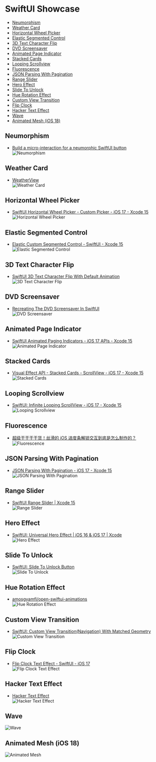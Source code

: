# SwiftUI Showcase

- [Neumorphism](#neumorphism)
- [Weather Card](#weather-card)
- [Horizontal Wheel Picker](#horizontal-wheel-picker)
- [Elastic Segmented Control](#elastic-segmented-control)
- [3D Text Character Flip](#3d-text-character-flip)
- [DVD Screensaver](#dvd-screensaver)
- [Animated Page Indicator](#animated-page-indicator)
- [Stacked Cards](#stacked-cards)
- [Looping Scrollview](#looping-scrollview)
- [Fluorescence](#fluorescence)
- [JSON Parsing With Pagination](#json-parsing-with-pagination)
- [Range Slider](#range-slider)
- [Hero Effect](#hero-effect)
- [Slide To Unlock](#slide-to-unlock)
- [Hue Rotation Effect](#hue-rotation-effect)
- [Custom View Transition](#custom-view-transition)
- [Flip Clock](#flip-clock)
- [Hacker Text Effect](#hacker-text-effect)
- [Wave](#wave)
- [Animated Mesh (iOS 18)](#animated-mesh-ios-18)

## Neumorphism

* [Build a micro-interaction for a neumorphic SwiftUI button](https://bootcamp.uxdesign.cc/build-a-neumorphic-micro-interaction-for-a-swiftui-button-aa8c3c53047d)<br>
![Neumorphism](https://cdn.jsdelivr.net/gh/KiligWYu/Pics/2024/202405030008032.gif)

## Weather Card

* [WeatherView](https://gist.github.com/unixzii/540f3755862d0d437bda3928e59de871)<br>
![Weather Card](https://cdn.jsdelivr.net/gh/KiligWYu/Pics/2024/202405030008036.gif)

## Horizontal Wheel Picker

* [SwiftUI Horizontal Wheel Picker - Custom Picker - iOS 17 - Xcode 15](https://www.youtube.com/watch?v=v5T_0AQkQHE)<br>
![Horizontal Wheel Picker](https://cdn.jsdelivr.net/gh/KiligWYu/Pics/2024/202405030008029.gif)

## Elastic Segmented Control

* [Elastic Custom Segmented Control - SwiftUI - Xcode 15](https://www.youtube.com/watch?v=Qnq9_l1M8Fg)<br>
![Elastic Segmented Control](https://cdn.jsdelivr.net/gh/KiligWYu/Pics/2024/202405030008025.gif)

## 3D Text Character Flip

* [SwiftUI 3D Text Character Flip With Default Animation](https://www.youtube.com/watch?v=8npuczSgGDk)<br>
![3D Text Character Flip](https://cdn.jsdelivr.net/gh/KiligWYu/Pics/2024/202405030008022.gif)

## DVD Screensaver

* [Recreating The DVD Screensaver In SwiftUI](https://digitalbunker.dev/dvd-screensaver-swiftui/)<br>
![DVD Screensaver](https://cdn.jsdelivr.net/gh/KiligWYu/Pics/2024/202405030008024.gif)

## Animated Page Indicator

* [SwiftUI Animated Paging Indicators - iOS 17 APIs - Xcode 15](https://www.youtube.com/watch?v=hvD_AafLGc0)<br>
![Animated Page Indicator](https://cdn.jsdelivr.net/gh/KiligWYu/Pics/2024/202405030008023.gif)

## Stacked Cards

* [Visual Effect API - Stacked Cards - ScrollView - iOS 17 - Xcode 15](https://www.youtube.com/watch?v=NgYyN2YyDd4)<br>
![Stacked Cards](https://cdn.jsdelivr.net/gh/KiligWYu/Pics/2024/202405030008035.gif)

## Looping Scrollview

* [SwiftUI: Infinite Looping ScrollView - iOS 17 - Xcode 15](https://www.youtube.com/watch?v=lyuo59840qs)<br>
![Looping Scrollview](https://cdn.jsdelivr.net/gh/KiligWYu/Pics/2024/202405030008031.gif)

## Fluorescence

* [超级干干干干货！丝滑的 iOS 进度条解锁交互到底是怎么制作的？](https://www.bmms.me/blog/silky-smooth-ios-progress-bar-interaction-explained)<br>
![Fluorescence](https://cdn.jsdelivr.net/gh/KiligWYu/Pics/2024/202405030008027.gif)

## JSON Parsing With Pagination

* [JSON Parsing With Pagination - iOS 17 - Xcode 15](https://www.youtube.com/watch?v=bhn3WanfkZI)<br>
![JSON Parsing With Pagination](https://cdn.jsdelivr.net/gh/KiligWYu/Pics/2024/202405030008030.gif)

## Range Slider

* [SwiftUI Range Slider | Xcode 15](https://www.youtube.com/watch?v=L_8BqLus4NA)<br>
![Range Slider](https://cdn.jsdelivr.net/gh/KiligWYu/Pics/2024/202405030008033.gif)

## Hero Effect

* [SwiftUI: Universal Hero Effect | iOS 16 & iOS 17 | Xcode](https://www.youtube.com/watch?v=d0y_f9kCSDk)<br>
![Hero Effect](https://cdn.jsdelivr.net/gh/KiligWYu/Pics/2024/202405030008028.gif)

## Slide To Unlock

* [SwiftUI: Slide To Unlock Button](https://blog.stackademic.com/swiftui-slide-to-unlock-button-f2b1bcedea83)<br>
![Slide To Unlock](https://cdn.jsdelivr.net/gh/KiligWYu/Pics/2024/202405030008034.gif)

## Hue Rotation Effect

* [amosgyamfi/open-swiftui-animations](https://github.com/amosgyamfi/open-swiftui-animations)<br>
![Hue Rotation Effect](https://cdn.jsdelivr.net/gh/KiligWYu/Pics/2024/202405081717205.gif)

## Custom View Transition

* [SwiftUI: Custom View Transition(Navigation) With Matched Geometry](https://blog.stackademic.com/swiftui-custom-view-transition-nav-with-matched-geometry-032552356fc5)<br>
![Custom View Transition](https://cdn.jsdelivr.net/gh/KiligWYu/Pics/2024/202405101606018.gif)

## Flip Clock

* [Flip Clock Text Effect - SwiftUI - iOS 17](https://www.youtube.com/watch?v=Lekoc7QS-K4)<br>
![Flip Clock Text Effect](https://cdn.jsdelivr.net/gh/KiligWYu/Pics/2024/202405292314647.gif)

## Hacker Text Effect

* [Hacker Text Effect](https://www.youtube.com/watch?v=T5aUgq8GKnA)<br>
![Hacker Text Effect](https://cdn.jsdelivr.net/gh/KiligWYu/Pics/2024/202405302317981.gif)

## Wave

![Wave](https://cdn.jsdelivr.net/gh/KiligWYu/Pics/2024/202406042125670.gif)

## Animated Mesh (iOS 18)

![Animated Mesh](https://cdn.jsdelivr.net/gh/KiligWYu/Pics/2024/202407310021381.gif)
